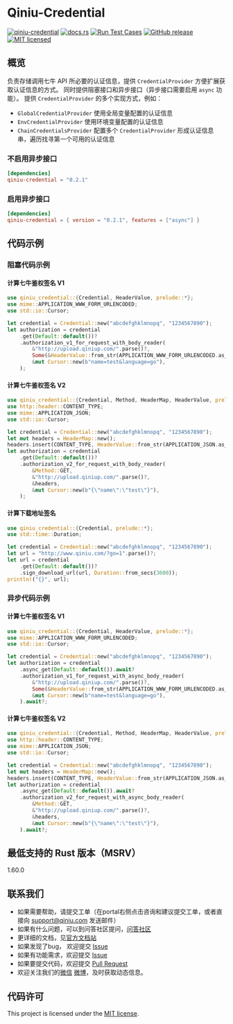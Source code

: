 # Qiniu-Credential

[![qiniu-credential](https://img.shields.io/crates/v/qiniu-credential.svg)](https://crates.io/crates/qiniu-credential)
[![docs.rs](https://img.shields.io/badge/docs-latest-blue.svg)](https://docs.rs/qiniu-credential)
[![Run Test Cases](https://github.com/qiniu/rust-sdk/actions/workflows/ci-test.yml/badge.svg)](https://github.com/qiniu/rust-sdk/actions/workflows/ci-test.yml)
[![GitHub release](https://img.shields.io/github/v/tag/qiniu/rust-sdk.svg?label=release)](https://github.com/qiniu/rust-sdk/releases)
[![MIT licensed](https://img.shields.io/badge/license-MIT-blue.svg)](https://github.com/qiniu/rust-sdk/blob/master/LICENSE)

## 概览

负责存储调用七牛 API 所必要的认证信息，提供 `CredentialProvider` 方便扩展获取认证信息的方式。
同时提供阻塞接口和异步接口（异步接口需要启用 `async` 功能）。
提供 `CredentialProvider` 的多个实现方式，例如：

- `GlobalCredentialProvider` 使用全局变量配置的认证信息
- `EnvCredentialProvider` 使用环境变量配置的认证信息
- `ChainCredentialsProvider` 配置多个 `CredentialProvider` 形成认证信息串，遍历找寻第一个可用的认证信息

### 不启用异步接口

```toml
[dependencies]
qiniu-credential = "0.2.1"
```

### 启用异步接口

```toml
[dependencies]
qiniu-credential = { version = "0.2.1", features = ["async"] }
```

## 代码示例

### 阻塞代码示例

#### 计算七牛鉴权签名 V1

```rust
use qiniu_credential::{Credential, HeaderValue, prelude::*};
use mime::APPLICATION_WWW_FORM_URLENCODED;
use std::io::Cursor;

let credential = Credential::new("abcdefghklmnopq", "1234567890");
let authorization = credential
    .get(Default::default())?
    .authorization_v1_for_request_with_body_reader(
        &"http://upload.qiniup.com/".parse()?,
        Some(&HeaderValue::from_str(APPLICATION_WWW_FORM_URLENCODED.as_ref())?),
        &mut Cursor::new(b"name=test&language=go"),
    );
```

#### 计算七牛鉴权签名 V2

```rust
use qiniu_credential::{Credential, Method, HeaderMap, HeaderValue, prelude::*};
use http::header::CONTENT_TYPE;
use mime::APPLICATION_JSON;
use std::io::Cursor;

let credential = Credential::new("abcdefghklmnopq", "1234567890");
let mut headers = HeaderMap::new();
headers.insert(CONTENT_TYPE, HeaderValue::from_str(APPLICATION_JSON.as_ref())?);
let authorization = credential
    .get(Default::default())?
    .authorization_v2_for_request_with_body_reader(
        &Method::GET,
        &"http://upload.qiniup.com/".parse()?,
        &headers,
        &mut Cursor::new(b"{\"name\":\"test\"}"),
    );
```

#### 计算下载地址签名

```rust
use qiniu_credential::{Credential, prelude::*};
use std::time::Duration;

let credential = Credential::new("abcdefghklmnopq", "1234567890");
let url = "http://www.qiniu.com/?go=1".parse()?;
let url = credential
    .get(Default::default())?
    .sign_download_url(url, Duration::from_secs(3600));
println!("{}", url);
```

### 异步代码示例

#### 计算七牛鉴权签名 V1

```rust
use qiniu_credential::{Credential, HeaderValue, prelude::*};
use mime::APPLICATION_WWW_FORM_URLENCODED;
use std::io::Cursor;

let credential = Credential::new("abcdefghklmnopq", "1234567890");
let authorization = credential
    .async_get(Default::default()).await?
    .authorization_v1_for_request_with_async_body_reader(
        &"http://upload.qiniup.com/".parse()?,
        Some(&HeaderValue::from_str(APPLICATION_WWW_FORM_URLENCODED.as_ref())?),
        &mut Cursor::new(b"name=test&language=go"),
    ).await?;
```

#### 计算七牛鉴权签名 V2

```rust
use qiniu_credential::{Credential, Method, HeaderMap, HeaderValue, prelude::*};
use http::header::CONTENT_TYPE;
use mime::APPLICATION_JSON;
use std::io::Cursor;

let credential = Credential::new("abcdefghklmnopq", "1234567890");
let mut headers = HeaderMap::new();
headers.insert(CONTENT_TYPE, HeaderValue::from_str(APPLICATION_JSON.as_ref())?);
let authorization = credential
    .async_get(Default::default()).await?
    .authorization_v2_for_request_with_async_body_reader(
        &Method::GET,
        &"http://upload.qiniup.com/".parse()?,
        &headers,
        &mut Cursor::new(b"{\"name\":\"test\"}"),
    ).await?;
```

## 最低支持的 Rust 版本（MSRV）

1.60.0

## 联系我们

- 如果需要帮助，请提交工单（在portal右侧点击咨询和建议提交工单，或者直接向 support@qiniu.com 发送邮件）
- 如果有什么问题，可以到问答社区提问，[问答社区](http://qiniu.segmentfault.com/)
- 更详细的文档，见[官方文档站](http://developer.qiniu.com/)
- 如果发现了bug， 欢迎提交 [Issue](https://github.com/qiniu/rust-sdk/issues)
- 如果有功能需求，欢迎提交 [Issue](https://github.com/qiniu/rust-sdk/issues)
- 如果要提交代码，欢迎提交 [Pull Request](https://github.com/qiniu/rust-sdk/pulls)
- 欢迎关注我们的[微信](https://www.qiniu.com/contact) [微博](http://weibo.com/qiniutek)，及时获取动态信息。

## 代码许可

This project is licensed under the [MIT license].

[MIT license]: https://github.com/qiniu/rust-sdk/blob/master/LICENSE
